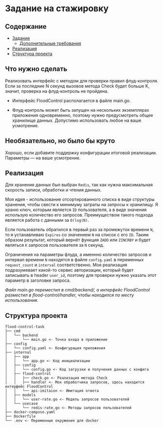 # Задание на стажировку
## Содержание
- [Задание](#что-нужно-сделать)
  - [Дополнительные требования](#необязательно-но-было-бы-круто)
- [Реализация](#реализация)
- [Структура проекта](#структура-проекта)
## Что нужно сделать

Реализовать интерфейс с методом для проверки правил флуд-контроля. Если за последние N секунд вызовов метода Check будет больше K, значит, проверка на флуд-контроль не пройдена.

- Интерфейс FloodControl располагается в файле main.go.

- Флуд-контроль может быть запущен на нескольких экземплярах приложения одновременно, поэтому нужно предусмотреть общее хранилище данных. Допустимо использовать любое на ваше усмотрение. 

## Необязательно, но было бы круто

Хорошо, если добавите поддержку конфигурации итоговой реализации. Параметры — на ваше усмотрение.

## Реализация
Для хранения данных был выбран `Redis`, так как нужна максимальная скорость записи, обработки и чтения данных.

Моя идея - использование отсортированного списка в виде структуры хранения, чтобы свести к минимуму затраты на запросы к хранилищу. Я храню ключ,
которым является `ID` пользователя, а в виде значения использую количество его запросов. Преимуществом такого подхода является работа с данными за `O(log(N)`.

Если пользователь обратился в первый раз
за промежуток времени `N`, то я устанавливаю `Expires` со значением `N` на список с его `ID`. Таким образом результат, который вернёт функция
`ZADD` или `ZINCRBY` и будет являться `K` запросов пользователя за `N` секунд.

Ограничения на параметры флуда, а именнно количество запросов и интервал времени `N` находятся в файле `config.yaml` в переменных
`request_count` и `interval` соответственно. Моя реализация подразумевает какой-то сервис авторизации, который будет записывать в header
`user_id`, поэтому для проверки нужно указать этот параметр в заголовке запроса.



*Файл main.go переместил в cmd/backend/, а интерфейс FloodControl разместил в flood-control/handler, чтобы находился по месту использования.*
## Структура проекта
```
flood-control-task
├── cmd
│   └── backend
│       └── main.go <- Точка входа в приложение
├── config
│   └── config.yaml <- Конфигурация приложения
├── internal
│   ├── app
│   │   └── app.go <- Код инициализации
│   ├── config
│   │   └── config.go <- Код загрузки и получения данных с конфига
│   ├── flood-control
│   │   ├── check.go <- Реализация метода Check
│   │   ├── handler <- Мок обработчика запросов, здесь находится интерфейс FloodControl
│   │   └── api-imitaion <- Имитация ответа
│   ├── models
│   │   └── user-rate.go <- Модель запросов пользователей
│   └── usecase
│       └── redis-rate.go <- Методы запросов пользователей
├── docker-compose.yaml
├── Dockerfile
└── .env <- Переменные окружения для docker
```
